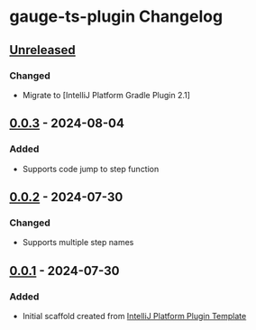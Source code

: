 <!-- Keep a Changelog guide -> https://keepachangelog.com -->

# gauge-ts-plugin Changelog

## [Unreleased]

### Changed

- Migrate to [IntelliJ Platform Gradle Plugin 2.1]

## [0.0.3] - 2024-08-04
### Added
- Supports code jump to step function

## [0.0.2] - 2024-07-30
### Changed
- Supports multiple step names

## [0.0.1] - 2024-07-30
### Added
- Initial scaffold created from [IntelliJ Platform Plugin Template](https://github.com/JetBrains/intellij-platform-plugin-template)

[Unreleased]: https://github.com/Glider2355/gauge-ts-plugin/compare/v0.0.4...HEAD
[0.0.3]: https://github.com/Glider2355/gauge-ts-plugin/compare/v0.0.2...v0.0.3
[0.0.2]: https://github.com/Glider2355/gauge-ts-plugin/compare/v0.0.1...v0.0.2
[0.0.1]: https://github.com/Glider2355/gauge-ts-plugin/commits/v0.0.1